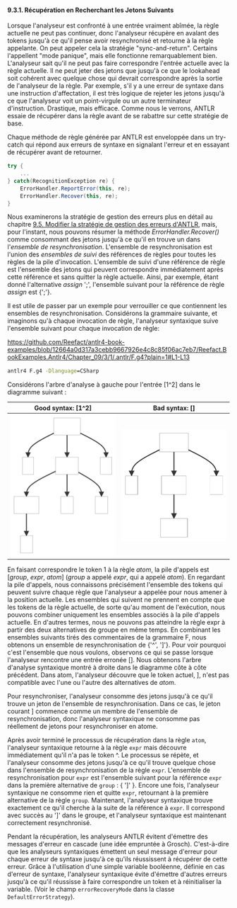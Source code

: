 ﻿#### 9.3.1. Récupération en Recherchant les Jetons Suivants

Lorsque l'analyseur est confronté à une entrée vraiment abîmée, la règle actuelle ne peut pas continuer, donc l'analyseur récupère en avalant des tokens jusqu'à ce qu'il pense avoir resynchronisé et retourne à la règle appelante. On peut appeler cela la stratégie "sync-and-return". Certains l'appellent "mode panique", mais elle fonctionne remarquablement bien. L'analyseur sait qu'il ne peut pas faire correspondre l'entrée actuelle avec la règle actuelle. Il ne peut jeter des jetons que jusqu'à ce que le lookahead soit cohérent avec quelque chose qui devrait correspondre après la sortie de l'analyseur de la règle. Par exemple, s'il y a une erreur de syntaxe dans une instruction d'affectation, il est très logique de rejeter les jetons jusqu'à ce que l'analyseur voit un point-virgule ou un autre terminateur d'instruction. Drastique, mais efficace. Comme nous le verrons, ANTLR essaie de récupérer dans la règle avant de se rabattre sur cette stratégie de base.

Chaque méthode de règle générée par ANTLR est enveloppée dans un try-catch qui répond aux erreurs de syntaxe en signalant l'erreur et en essayant de récupérer avant de retourner.

```csharp
try {
    ...
} catch(RecognitionException re) {
    ErrorHandler.ReportError(this, re);
    ErrorHandler.Recover(this, re);
}
```

Nous examinerons la stratégie de gestion des erreurs plus en détail au chapitre [9.5. Modifier la stratégie de gestion des erreurs d'ANTLR](../../5/ReadMe.md), mais, pour l'instant, nous pouvons résumer la méthode _ErrorHandler.Recover()_ comme consommant des jetons jusqu'à ce qu'il en trouve un dans l'_ensemble de resynchronisation_.
L'ensemble de resynchronisation est l'union des _ensembles de suivi_ des références de règles pour toutes les règles de la pile d'invocation. L'ensemble de suivi d'une référence de règle est l'ensemble des jetons qui peuvent correspondre immédiatement après cette référence et sans quitter la règle actuelle. Ainsi, par exemple, étant donné l'alternative _assign_ ';', l'ensemble suivant pour la référence de règle _assign_ est {';'}.

Il est utile de passer par un exemple pour verrouiller ce que contiennent les ensembles de resynchronisation. Considérons la grammaire suivante, et imaginons qu'à chaque invocation de règle, l'analyseur syntaxique suive l'ensemble suivant pour chaque invocation de règle:

https://github.com/Reefact/antlr4-book-examples/blob/12664a0d317a3cebb9667926e4c8c85f06ac7eb7/Reefact.BookExamples.Antlr4/Chapter_09/3/1/.antlr/F.g4?plain=1#L1-L13

```bat
antlr4 F.g4 -Dlanguage=CSharp
```

Considérons l'arbre d'analyse à gauche pour l'entrée \[1^2\] dans le diagramme suivant :

| Good syntax: \[1^2\] | Bad syntax: \[\] |
| ----------- | ---------- |
| <img src=".resources/good_syntax.svg" alt="Good Syntax Tree" width="300px"/> | <img src=".resources/bad_syntax.svg" alt="Bad Syntax Tree" width="300px"/> |

En faisant correspondre le token 1 à la règle _atom_, la pile d'appels est \[_group_, _expr_, _atom_\] (_group_ a appelé _expr_, qui a appelé _atom_). En regardant la pile d'appels, nous connaissons précisément l'ensemble des tokens qui peuvent suivre chaque règle que l'analyseur a appelée pour nous amener à la position actuelle. Les ensembles qui suivent ne prennent en compte que les tokens de la règle actuelle, de sorte qu'au moment de l'exécution, nous pouvons combiner uniquement les ensembles associés à la pile d'appels actuelle. En d'autres termes, nous ne pouvons pas atteindre la règle expr à partir des deux alternatives de groupe en même temps.
En combinant les ensembles suivants tirés des commentaires de la grammaire F, nous obtenons un ensemble de resynchronisation de {'^', '\]'}. Pour voir pourquoi c'est l'ensemble que nous voulons, observons ce qui se passe lorsque l'analyseur rencontre une entrée erronée \[\]. Nous obtenons l'arbre d'analyse syntaxique montré à droite dans le diagramme côte à côte précédent. Dans atom, l'analyseur découvre que le token actuel, \], n'est pas compatible avec l'une ou l'autre des alternatives de _atom_.

Pour resynchroniser, l'analyseur consomme des jetons jusqu'à ce qu'il trouve un jeton de l'ensemble de resynchronisation. Dans ce cas, le jeton courant ] commence comme un membre de l'ensemble de resynchronisation, donc l'analyseur syntaxique ne consomme pas réellement de jetons pour resynchroniser en atome.

Après avoir terminé le processus de récupération dans la règle `atom`, l'analyseur syntaxique retourne à la règle `expr` mais découvre immédiatement qu'il n'a pas le token ^. Le processus se répète, et l'analyseur consomme des jetons jusqu'à ce qu'il trouve quelque chose dans l'ensemble de resynchronisation de la règle `expr`. L'ensemble de resynchronisation pour `expr` est l'ensemble suivant pour la référence `expr` dans la première alternative de `group` : { ']' }. Encore une fois, l'analyseur syntaxique ne consomme rien et quitte `expr`, retournant à la première alternative de la règle `group`. Maintenant, l'analyseur syntaxique trouve exactement ce qu'il cherche à la suite de la référence à `expr`. Il correspond avec succès au ']' dans le groupe, et l'analyseur syntaxique est maintenant correctement resynchronisé.

Pendant la récupération, les analyseurs ANTLR évitent d'émettre des messages d'erreur en cascade (une idée empruntée à Grosch). C'est-à-dire que les analyseurs syntaxiques émettent un seul message d'erreur pour chaque erreur de syntaxe jusqu'à ce qu'ils réussissent à récupérer de cette erreur. Grâce à l'utilisation d'une simple variable booléenne, définie en cas d'erreur de syntaxe, l'analyseur syntaxique évite d'émettre d'autres erreurs jusqu'à ce qu'il réussisse à faire correspondre un token et à réinitialiser la variable. (Voir le champ `errorRecoveryMode` dans la classe `DefaultErrorStrategy`).

